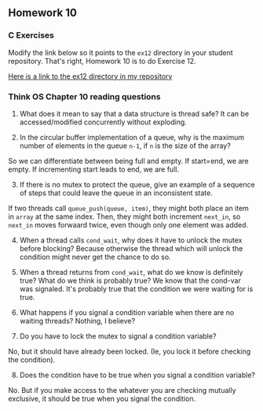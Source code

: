 ## Homework 10

### C Exercises

Modify the link below so it points to the `ex12` directory in your
student repository.  That's right, Homework 10 is to do Exercise 12.

[Here is a link to the ex12 directory in my repository](https://github.com/davidabrahams/ExercisesInC/tree/master/exercises/ex12)

### Think OS Chapter 10 reading questions

1) What does it mean to say that a data structure is thread safe?
It can be accessed/modified concurrently without exploding.

2) In the circular buffer implementation of a queue, why is the maximum number of elements in the queue `n-1`,
if `n` is the size of the array?

So we can differentiate between being full and empty. If start=end, we are empty. If incrementing start leads to end, we are full.

3) If there is no mutex to protect the queue, give an example of a sequence of steps that could leave
the queue in an inconsistent state.

If two threads call `queue_push(queue, item)`, they might both place an item in `array` at the same index. Then, they might both increment `next_in`, so `next_in` moves forwaard twice, even though only one element was added.

4) When a thread calls `cond_wait`, why does it have to unlock the mutex before blocking?
Because otherwise the thread which will unlock the condition might never get the chance to do so.

5) When a thread returns from `cond_wait`, what do we know is definitely true?  What do we think is probably true?
We know that the cond-var was signaled. It's probably true that the condition we were waiting for is true.

6) What happens if you signal a condition variable when there are no waiting threads?
 Nothing, I believe?

7) Do you have to lock the mutex to signal a condition variable?

No, but it should have already been locked. (Ie, you lock it before checking the condition).

8) Does the condition have to be true when you signal a condition variable?

No. But if you make access to the whatever you are checking mutually exclusive, it should be true when you signal the condition.
